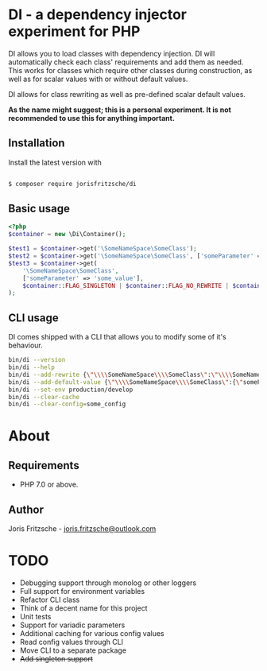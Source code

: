 # DI - a dependency injector experiment for PHP
DI allows you to load classes with dependency injection. DI will automatically check each class' requirements and add them as needed. This works for classes which require other classes during construction, as well as for scalar values with or without default values.

DI allows for class rewriting as well as pre-defined scalar default values.

**As the name might suggest; this is a personal experiment. It is not recommended to use this for anything important.**

## Installation
Install the latest version with

```bash

$ composer require jorisfritzsche/di
```

## Basic usage

```php
<?php
$container = new \Di\Container();

$test1 = $container->get('\SomeNameSpace\SomeClass');
$test2 = $container->get('\SomeNameSpace\SomeClass', ['someParameter' => 'some_value']);
$test3 = $container->get(
    '\SomeNameSpace\SomeClass', 
    ['someParameter' => 'some_value'], 
    $container::FLAG_SINGLETON | $container::FLAG_NO_REWRITE | $container::FLAG_NO_DEFAULT_VALUE | $container::FLAG_NO_CACHE
);

```

## CLI usage
DI comes shipped with a CLI that allows you to modify some of it's behaviour.

```bash
bin/di --version
bin/di --help
bin/di --add-rewrite {\"\\\\SomeNameSpace\\\\SomeClass\":\"\\\\SomeNameSpace\\\\SomeOtherClass\"}
bin/di --add-default-value {\"\\\\SomeNameSpace\\\\SomeClass\":{\"someParameterName\":\"some_default_value\"}}
bin/di --set-env production/develop
bin/di --clear-cache
bin/di --clear-config=some_config

```


# About

## Requirements
* PHP 7.0 or above.

## Author
Joris Fritzsche - joris.fritzsche@outlook.com

# TODO
* Debugging support through monolog or other loggers
* Full support for environment variables
* Refactor CLI class
* Think of a decent name for this project
* Unit tests
* Support for variadic parameters
* Additional caching for various config values
* Read config values through CLI
* Move CLI to a separate package
* ~~Add singleton support~~